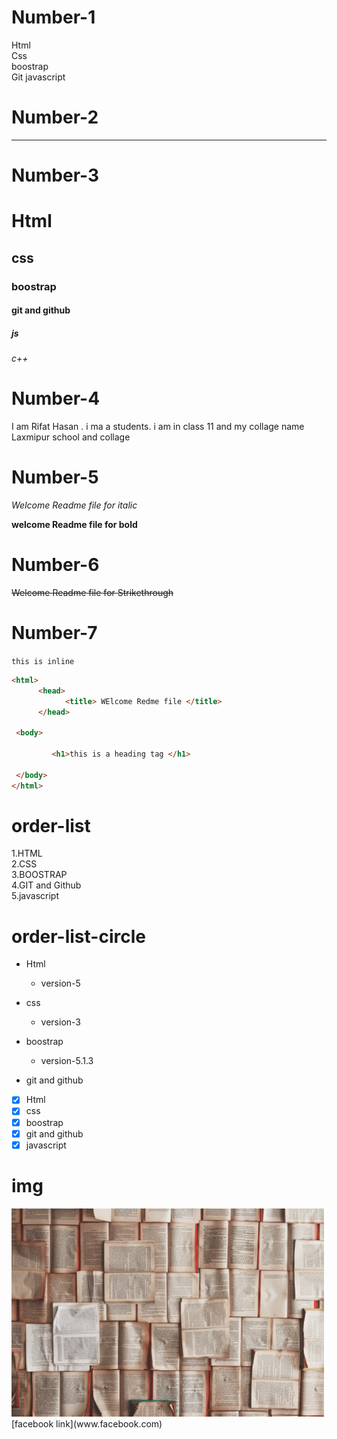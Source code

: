 <!--My first write for markdown text-->
<!-- new line for '2-space or html sentex'   -->
# Number-1  
Html  
Css  
boostrap  
Git 
javascript
<!-- Orijantal for'--- or html sentex'   -->
# Number-2
---    
<!--heading for'#-#6 Or html sentex'-->
# Number-3
# Html    
## css         
### boostrap    
#### git and github 
##### js  
###### c++
<!-- paragrap for html sentex -->
# Number-4
<p>I am Rifat Hasan . i ma a students. i am  in class 11 and my collage name Laxmipur school and collage</p>
<!-- italic for [ _text_ or html sectex ] -->  

# Number-5  

_Welcome Readme file for italic_  

<!-- blod for [ __text__ ] -->   

__welcome Readme file for bold__

<!-- Sthikethrough for [~~text~~ or html sentex] -->
# Number-6
~~Welcome Readme file for Strikethrough~~
<!-- inline for [one-line `text` and multipol-line ```text```] -->
# Number-7  
 
`this is inline`               
        
```html
<html>
      <head>
            <title> WElcome Redme file </title>
      </head>

 <body>
   
         <h1>this is a heading tag </h1>

 </body>     
</html>
```
<!-- order-list [1.2.3...] or [html sentex] -->
# order-list   

1.HTML  
2.CSS  
3.BOOSTRAP  
4.GIT and Github  
5.javascript
<!-- order-list[-] -->
# order-list-circle

- Html
  - version-5
- css 
  - version-3
- boostrap
  - version-5.1.3
- git and github 
  

  <!-- task list [ - [x] ] -->

 - [x]  Html
 - [x]  css
 - [x] boostrap 
 - [x] git and github
 - [x] javascript 

<!-- list [  [title](link) ] -->
# img
<img src="book-img.jpg" width="500px">
[facebook link](www.facebook.com)
<!-- table -->

